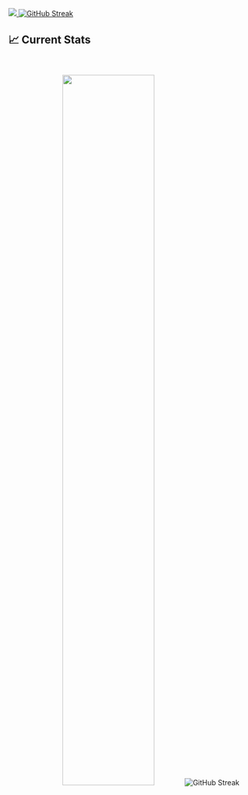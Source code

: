<a href="https://www.facebook.com/tahmidurrahmann/"> <img src="https://i.ibb.co/QD9H707/Screenshot-2023-12-09-144348.png" /> </a>
[![GitHub Streak](https://github-readme-streak-stats.herokuapp.com?user=tahmidurrahmann&theme=transparent)](https://git.io/streak-stats)
## :chart_with_upwards_trend: Current Stats

<br />
<p align="center">
  <img width="60%" src="https://git.io/streak-stats"><img src="https://github-readme-streak-stats.herokuapp.com?user=tahmidurrahmann" alt="GitHub Streak" />
</p>
